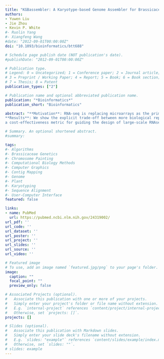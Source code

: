 ```yaml
---
title: "KGBassembler: A Karyotype-based Genome Assembler for Brassicaceae Species"
authors:
- Yuwen Liu
- Jie Zhou
- Kevin P. White
#- Ruolin Yang
#- Xiangfeng Wang
#date: "2012-09-01T00:00:00Z"
doi: "10.1093/bioinformatics/btt688"

# Schedule page publish date (NOT publication's date).
#publishDate: "2012-09-01T00:00:00Z"

# Publication type.
# Legend: 0 = Uncategorized; 1 = Conference paper; 2 = Journal article;
# 3 = Preprint / Working Paper; 4 = Report; 5 = Book; 6 = Book section;
# 7 = Thesis; 8 = Patent
publication_types: ["2"]

# Publication name and optional abbreviated publication name.
publication: "*Bioinformatics*"
publication_short: "Bioinformatics"

abstract: "**Motivation**: RNA-seq is replacing microarrays as the primary tool for gene expression studies. Many RNA-seq studies have used insufficient biological replicates resulting in low statistical power and inefficient use of sequencing resources.
**Results**: We show the explicit trade-off between more biological replicates and deeper sequencing in increasing power to detect differentially expressed (DE) genes. In the human cell line MCF7, adding more sequencing depth after 10 M reads gives diminishing returns on power to detect DE genes, whereas adding biological replicates improves power significantly regardless of sequencing depth. We also propose
a cost-effectiveness metric for guiding the design of large-scale RNAseq DE studies. Our analysis showed that sequencing less reads and performing more biological replication is an effective strategy to increase power and accuracy in large-scale differential expression RNAseq studies, and provided new insights into efficient experiment design of RNA-seq studies."

# Summary. An optional shortened abstract.
#summary: 

tags:
#- Algorithms
#- Brassicaceae Genetics
#- Chromosome Painting
#- Computational Biology Methods
#- Computer Graphics
#- Contig Mapping
#- Genome
#- Plant
#- Karyotyping
#- Sequence Alignment
#- User-Computer Interface
featured: false

links:
- name: PubMed
  url: https://pubmed.ncbi.nlm.nih.gov/24319002/
url_pdf: ''
url_code: ''
url_dataset: ''
url_poster: ''
url_project: ''
url_slides: ''
url_source: ''
url_video: ''

# Featured image
# To use, add an image named `featured.jpg/png` to your page's folder. 
image:
  caption: ""
  focal_point: ""
  preview_only: false

# Associated Projects (optional).
#   Associate this publication with one or more of your projects.
#   Simply enter your project's folder or file name without extension.
#   E.g. `internal-project` references `content/project/internal-project/index.md`.
#   Otherwise, set `projects: []`.
projects: []

# Slides (optional).
#   Associate this publication with Markdown slides.
#   Simply enter your slide deck's filename without extension.
#   E.g. `slides: "example"` references `content/slides/example/index.md`.
#   Otherwise, set `slides: ""`.
# slides: example
---
```



